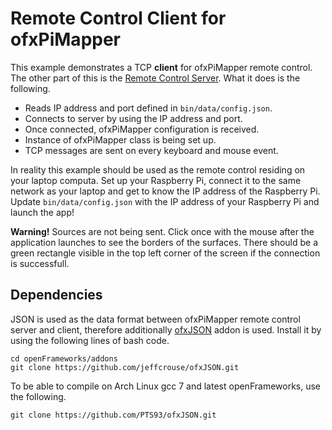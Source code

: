 # Remote Control Client for ofxPiMapper

This example demonstrates a TCP **client** for ofxPiMapper remote control. The other part of this is the [Remote Control Server](../example_remote-server). What it does is the following.

- Reads IP address and port defined in `bin/data/config.json`.
- Connects to server by using the IP address and port.
- Once connected, ofxPiMapper configuration is received.
- Instance of ofxPiMapper class is being set up.
- TCP messages are sent on every keyboard and mouse event.

In reality this example should be used as the remote control residing on your laptop computa. Set up your Raspberry Pi, connect it to the same network as your laptop and get to know the IP address of the Raspberry Pi. Update `bin/data/config.json` with the IP address of your Raspberry Pi and launch the app!

**Warning!** Sources are not being sent. Click once with the mouse after the application launches to see the borders of the surfaces. There should be a green rectangle visible in the top left corner of the screen if the connection is successfull.

## Dependencies

JSON is used as the data format between ofxPiMapper remote control server and client, therefore additionally [ofxJSON](https://github.com/jeffcrouse/ofxJSON) addon is used. Install it by using the following lines of bash code.

```
cd openFrameworks/addons
git clone https://github.com/jeffcrouse/ofxJSON.git
```

To be able to compile on Arch Linux gcc 7 and latest openFrameworks, use the following.

```
git clone https://github.com/PTS93/ofxJSON.git
```
